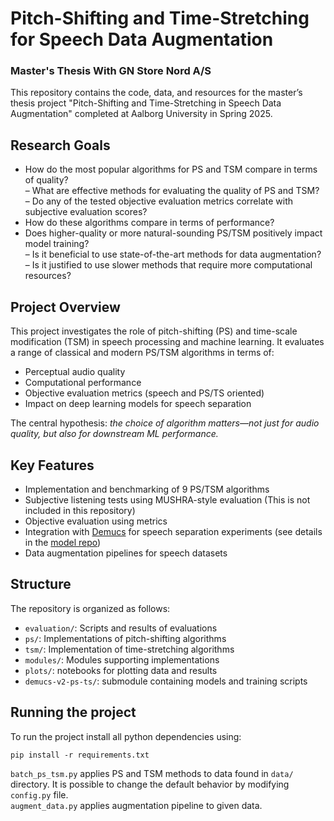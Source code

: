 # Pitch-Shifting and Time-Stretching for Speech Data Augmentation

### Master's Thesis With GN Store Nord A/S

This repository contains the code, data, and resources for the master’s thesis project "Pitch-Shifting and Time-Stretching in Speech Data Augmentation" completed at Aalborg University in Spring 2025.

## Research Goals

- How do the most popular algorithms for PS and TSM compare in terms of quality?  
  – What are effective methods for evaluating the quality of PS and TSM?  
  – Do any of the tested objective evaluation metrics correlate with subjective evaluation scores?  
- How do these algorithms compare in terms of performance?  
- Does higher-quality or more natural-sounding PS/TSM positively impact model training?  
    – Is it beneficial to use state-of-the-art methods for data augmentation?  
    – Is it justified to use slower methods that require more computational resources?


## Project Overview

This project investigates the role of pitch-shifting (PS) and time-scale modification (TSM) in speech processing and machine learning. It evaluates a range of classical and modern PS/TSM algorithms in terms of:

- Perceptual audio quality
- Computational performance
- Objective evaluation metrics (speech and PS/TS oriented)
- Impact on deep learning models for speech separation

The central hypothesis: *the choice of algorithm matters—not just for audio quality, but also for downstream ML performance.*

## Key Features

- Implementation and benchmarking of 9 PS/TSM algorithms
- Subjective listening tests using MUSHRA-style evaluation (This is not included in this repository)
- Objective evaluation using metrics
- Integration with [Demucs](https://github.com/facebookresearch/demucs) for speech separation experiments (see details in the [model repo](https://github.com/mp-smc23/demucs-v2-ps-ts/))
- Data augmentation pipelines for speech datasets

## Structure

The repository is organized as follows:

- `evaluation/`: Scripts and results of evaluations
- `ps/`: Implementations of pitch-shifting algorithms
- `tsm/`: Implementation of time-stretching algorithms
- `modules/`: Modules supporting implementations
- `plots/`: notebooks for plotting data and results
- `demucs-v2-ps-ts/`: submodule containing models and training scripts


## Running the project

To run the project install all python dependencies using:
```
pip install -r requirements.txt
```
`batch_ps_tsm.py` applies PS and TSM methods to data found in `data/` directory. It is possible to change the default behavior by modifying `config.py` file.  
`augment_data.py` applies augmentation pipeline to given data.